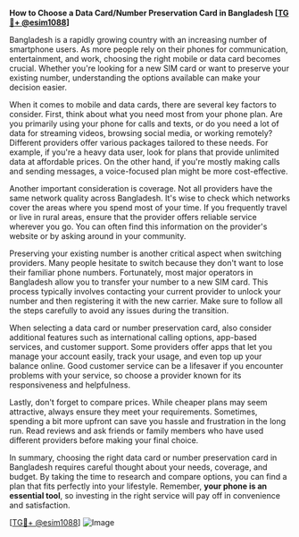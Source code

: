 **How to Choose a Data Card/Number Preservation Card in Bangladesh [[TG💪+ @esim1088](https://t.me/s/esim1088)]**

Bangladesh is a rapidly growing country with an increasing number of smartphone users. As more people rely on their phones for communication, entertainment, and work, choosing the right mobile or data card becomes crucial. Whether you're looking for a new SIM card or want to preserve your existing number, understanding the options available can make your decision easier.

When it comes to mobile and data cards, there are several key factors to consider. First, think about what you need most from your phone plan. Are you primarily using your phone for calls and texts, or do you need a lot of data for streaming videos, browsing social media, or working remotely? Different providers offer various packages tailored to these needs. For example, if you're a heavy data user, look for plans that provide unlimited data at affordable prices. On the other hand, if you're mostly making calls and sending messages, a voice-focused plan might be more cost-effective.

Another important consideration is coverage. Not all providers have the same network quality across Bangladesh. It's wise to check which networks cover the areas where you spend most of your time. If you frequently travel or live in rural areas, ensure that the provider offers reliable service wherever you go. You can often find this information on the provider's website or by asking around in your community.

Preserving your existing number is another critical aspect when switching providers. Many people hesitate to switch because they don't want to lose their familiar phone numbers. Fortunately, most major operators in Bangladesh allow you to transfer your number to a new SIM card. This process typically involves contacting your current provider to unlock your number and then registering it with the new carrier. Make sure to follow all the steps carefully to avoid any issues during the transition.

When selecting a data card or number preservation card, also consider additional features such as international calling options, app-based services, and customer support. Some providers offer apps that let you manage your account easily, track your usage, and even top up your balance online. Good customer service can be a lifesaver if you encounter problems with your service, so choose a provider known for its responsiveness and helpfulness.

Lastly, don't forget to compare prices. While cheaper plans may seem attractive, always ensure they meet your requirements. Sometimes, spending a bit more upfront can save you hassle and frustration in the long run. Read reviews and ask friends or family members who have used different providers before making your final choice.

In summary, choosing the right data card or number preservation card in Bangladesh requires careful thought about your needs, coverage, and budget. By taking the time to research and compare options, you can find a plan that fits perfectly into your lifestyle. Remember, **your phone is an essential tool**, so investing in the right service will pay off in convenience and satisfaction.

[[TG💪+ @esim1088](https://t.me/s/esim1088)] 
![Image](https://i.postimg.cc/Y0z9fWf4/image.png)